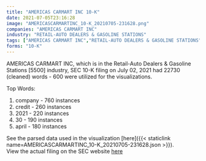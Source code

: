 ```yaml
---
title: "AMERICAS CARMART INC 10-K"
date: 2021-07-05T23:16:28
image: "AMERICASCARMARTINC_10-K_20210705-231628.png"
companies: "AMERICAS CARMART INC"
industry: "RETAIL-AUTO DEALERS & GASOLINE STATIONS"
tags: ["AMERICAS CARMART INC","RETAIL-AUTO DEALERS & GASOLINE STATIONS","07-02-2021","10-K"]
forms: "10-K"
---
```

AMERICAS CARMART INC, which is in the Retail-Auto Dealers & Gasoline Stations [5500] industry, SEC 10-K filing on July 02, 2021 had 22730 (cleaned) words - 600 were utilized for the visualizations.

Top Words:
1. company - 760 instances
2. credit - 260 instances
3. 2021 - 220 instances
4. 30 - 190 instances
5. april - 180 instances


See the parsed data used in the visualization [here]({{< staticlink name=AMERICASCARMARTINC_10-K_20210705-231628.json >}}).  
View the actual filing on the SEC website [here](https://www.sec.gov/Archives/edgar/data/799850/0001171843-21-004687.txt)